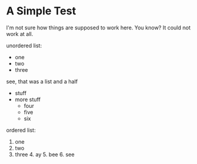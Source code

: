 # A Simple Test

I'm not sure how things are supposed to work here. You know? It could not work at all.  

unordered list:

* one
* two
* three

see, that was a list and a half

* stuff
* more stuff
	* four
	* five
	* six

ordered list:

1. one
2. two
3. three
	4. ay
	5. bee
	6. see

